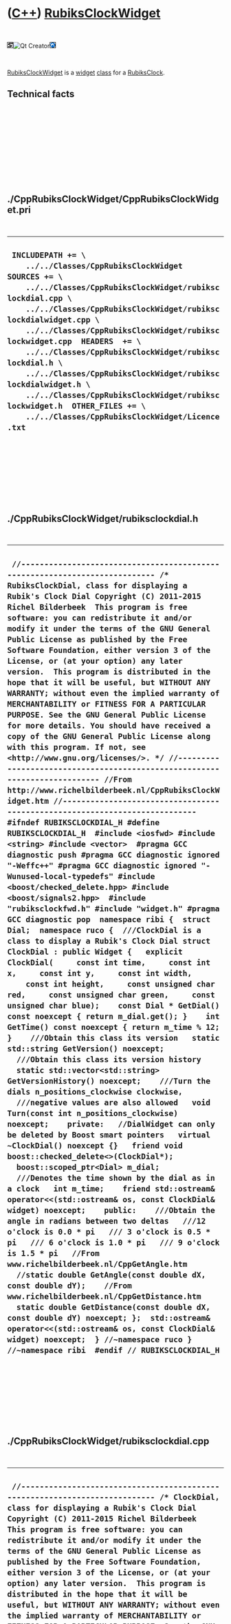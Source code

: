 
 

 

 

 

 

([C++](Cpp.md)) [RubiksClockWidget](CppRubiksClockWidget.md)
==============================================================

 

![STL](PicStl.png)![Qt
Creator](PicQtCreator.png)![Lubuntu](PicLubuntu.png)

 

[RubiksClockWidget](CppRubiksClockWidget.md) is a
[widget](CppWidget.md) [class](CppClass.md) for a
[RubiksClock](CppRubiksClock.md).

Technical facts
---------------

 

 

 

 

 

 

./CppRubiksClockWidget/CppRubiksClockWidget.pri
-----------------------------------------------

 

  --------------------------------------------------------------------------------------------------------------------------------------------------------------------------------------------------------------------------------------------------------------------------------------------------------------------------------------------------------------------------------------------------------------------------------------------------------------------------------------------------------------------------------------------------
  ` INCLUDEPATH += \     ../../Classes/CppRubiksClockWidget  SOURCES += \     ../../Classes/CppRubiksClockWidget/rubiksclockdial.cpp \     ../../Classes/CppRubiksClockWidget/rubiksclockdialwidget.cpp \     ../../Classes/CppRubiksClockWidget/rubiksclockwidget.cpp  HEADERS  += \     ../../Classes/CppRubiksClockWidget/rubiksclockdial.h \     ../../Classes/CppRubiksClockWidget/rubiksclockdialwidget.h \     ../../Classes/CppRubiksClockWidget/rubiksclockwidget.h  OTHER_FILES += \     ../../Classes/CppRubiksClockWidget/Licence.txt`
  --------------------------------------------------------------------------------------------------------------------------------------------------------------------------------------------------------------------------------------------------------------------------------------------------------------------------------------------------------------------------------------------------------------------------------------------------------------------------------------------------------------------------------------------------

 

 

 

 

 

./CppRubiksClockWidget/rubiksclockdial.h
----------------------------------------

 

  ---------------------------------------------------------------------------------------------------------------------------------------------------------------------------------------------------------------------------------------------------------------------------------------------------------------------------------------------------------------------------------------------------------------------------------------------------------------------------------------------------------------------------------------------------------------------------------------------------------------------------------------------------------------------------------------------------------------------------------------------------------------------------------------------------------------------------------------------------------------------------------------------------------------------------------------------------------------------------------------------------------------------------------------------------------------------------------------------------------------------------------------------------------------------------------------------------------------------------------------------------------------------------------------------------------------------------------------------------------------------------------------------------------------------------------------------------------------------------------------------------------------------------------------------------------------------------------------------------------------------------------------------------------------------------------------------------------------------------------------------------------------------------------------------------------------------------------------------------------------------------------------------------------------------------------------------------------------------------------------------------------------------------------------------------------------------------------------------------------------------------------------------------------------------------------------------------------------------------------------------------------------------------------------------------------------------------------------------------------------------------------------------------------------------------------------------------------------------------------------------------------------------------------------------------------------------------------------------------------------------------------------------------------------------------------------------------------------------------------------------------------------------------------------------------------------------------------------------------------------------------------------------------------------------------------------------------------------------------------------------------------------------------------------------------------------------------------------------------------------------------------------------------------------------------------------------------------------------------------------------
  ` //--------------------------------------------------------------------------- /* RubiksClockDial, class for displaying a Rubik's Clock Dial Copyright (C) 2011-2015 Richel Bilderbeek  This program is free software: you can redistribute it and/or modify it under the terms of the GNU General Public License as published by the Free Software Foundation, either version 3 of the License, or (at your option) any later version.  This program is distributed in the hope that it will be useful, but WITHOUT ANY WARRANTY; without even the implied warranty of MERCHANTABILITY or FITNESS FOR A PARTICULAR PURPOSE. See the GNU General Public License for more details. You should have received a copy of the GNU General Public License along with this program. If not, see <http://www.gnu.org/licenses/>. */ //--------------------------------------------------------------------------- //From http://www.richelbilderbeek.nl/CppRubiksClockWidget.htm //--------------------------------------------------------------------------- #ifndef RUBIKSCLOCKDIAL_H #define RUBIKSCLOCKDIAL_H  #include <iosfwd> #include <string> #include <vector>  #pragma GCC diagnostic push #pragma GCC diagnostic ignored "-Weffc++" #pragma GCC diagnostic ignored "-Wunused-local-typedefs" #include <boost/checked_delete.hpp> #include <boost/signals2.hpp>  #include "rubiksclockfwd.h" #include "widget.h" #pragma GCC diagnostic pop  namespace ribi {  struct Dial;  namespace ruco {  ///ClockDial is a class to display a Rubik's Clock Dial struct ClockDial : public Widget {   explicit ClockDial(     const int time,     const int x,     const int y,     const int width,     const int height,     const unsigned char red,     const unsigned char green,     const unsigned char blue);    const Dial * GetDial() const noexcept { return m_dial.get(); }    int GetTime() const noexcept { return m_time % 12; }    ///Obtain this class its version   static std::string GetVersion() noexcept;    ///Obtain this class its version history   static std::vector<std::string> GetVersionHistory() noexcept;    ///Turn the dials n_positions_clockwise clockwise,   ///negative values are also allowed   void Turn(const int n_positions_clockwise) noexcept;    private:   //DialWidget can only be deleted by Boost smart pointers   virtual ~ClockDial() noexcept {}   friend void boost::checked_delete<>(ClockDial*);    boost::scoped_ptr<Dial> m_dial;    ///Denotes the time shown by the dial as in a clock   int m_time;    friend std::ostream& operator<<(std::ostream& os, const ClockDial& widget) noexcept;    public:    ///Obtain the angle in radians between two deltas   ///12 o'clock is 0.0 * pi   /// 3 o'clock is 0.5 * pi   /// 6 o'clock is 1.0 * pi   /// 9 o'clock is 1.5 * pi   //From www.richelbilderbeek.nl/CppGetAngle.htm   //static double GetAngle(const double dX, const double dY);    //From www.richelbilderbeek.nl/CppGetDistance.htm   static double GetDistance(const double dX, const double dY) noexcept; };  std::ostream& operator<<(std::ostream& os, const ClockDial& widget) noexcept;  } //~namespace ruco } //~namespace ribi  #endif // RUBIKSCLOCKDIAL_H`
  ---------------------------------------------------------------------------------------------------------------------------------------------------------------------------------------------------------------------------------------------------------------------------------------------------------------------------------------------------------------------------------------------------------------------------------------------------------------------------------------------------------------------------------------------------------------------------------------------------------------------------------------------------------------------------------------------------------------------------------------------------------------------------------------------------------------------------------------------------------------------------------------------------------------------------------------------------------------------------------------------------------------------------------------------------------------------------------------------------------------------------------------------------------------------------------------------------------------------------------------------------------------------------------------------------------------------------------------------------------------------------------------------------------------------------------------------------------------------------------------------------------------------------------------------------------------------------------------------------------------------------------------------------------------------------------------------------------------------------------------------------------------------------------------------------------------------------------------------------------------------------------------------------------------------------------------------------------------------------------------------------------------------------------------------------------------------------------------------------------------------------------------------------------------------------------------------------------------------------------------------------------------------------------------------------------------------------------------------------------------------------------------------------------------------------------------------------------------------------------------------------------------------------------------------------------------------------------------------------------------------------------------------------------------------------------------------------------------------------------------------------------------------------------------------------------------------------------------------------------------------------------------------------------------------------------------------------------------------------------------------------------------------------------------------------------------------------------------------------------------------------------------------------------------------------------------------------------------------------------------------

 

 

 

 

 

./CppRubiksClockWidget/rubiksclockdial.cpp
------------------------------------------

 

  -----------------------------------------------------------------------------------------------------------------------------------------------------------------------------------------------------------------------------------------------------------------------------------------------------------------------------------------------------------------------------------------------------------------------------------------------------------------------------------------------------------------------------------------------------------------------------------------------------------------------------------------------------------------------------------------------------------------------------------------------------------------------------------------------------------------------------------------------------------------------------------------------------------------------------------------------------------------------------------------------------------------------------------------------------------------------------------------------------------------------------------------------------------------------------------------------------------------------------------------------------------------------------------------------------------------------------------------------------------------------------------------------------------------------------------------------------------------------------------------------------------------------------------------------------------------------------------------------------------------------------------------------------------------------------------------------------------------------------------------------------------------------------------------------------------------------------------------------------------------------------------------------------------------------------------------------------------------------------------------------------------------------------------------------------------------------------------------------------------------------------------------------------------------------------------------------------------------------------------------------------------------------------------------------------------------------------------------------------------------------------------------------------------------------------------------------------------------------------------------------------------------------------------------------------------------------------------------------------------------------------------------------------------------------------------------------------
  ` //--------------------------------------------------------------------------- /* ClockDial, class for displaying a Rubik's Clock Dial Copyright (C) 2011-2015 Richel Bilderbeek  This program is free software: you can redistribute it and/or modify it under the terms of the GNU General Public License as published by the Free Software Foundation, either version 3 of the License, or (at your option) any later version.  This program is distributed in the hope that it will be useful, but WITHOUT ANY WARRANTY; without even the implied warranty of MERCHANTABILITY or FITNESS FOR A PARTICULAR PURPOSE. See the GNU General Public License for more details. You should have received a copy of the GNU General Public License along with this program. If not, see <http://www.gnu.org/licenses/>. */ //--------------------------------------------------------------------------- //From http://www.richelbilderbeek.nl/CppRubiksClockWidget.htm //--------------------------------------------------------------------------- #pragma GCC diagnostic push #pragma GCC diagnostic ignored "-Weffc++" #pragma GCC diagnostic ignored "-Wunused-local-typedefs" #include "rubiksclockdial.h"  #include <cassert> #include <cmath> #include <iostream>  #include <boost/numeric/conversion/cast.hpp>  #include "dial.h"  #include "trace.h"  #pragma GCC diagnostic pop  ribi::ruco::ClockDial::ClockDial(   const int time,   const int x,   const int y,   const int width,   const int height,   const unsigned char red,   const unsigned char green,   const unsigned char blue)   : m_dial(new Dial(0.0,red,green,blue)),     m_time(time + 1) {   assert(m_dial);   SetGeometry(x,y,width,height);   Turn(-1); }  std::string ribi::ruco::ClockDial::GetVersion() noexcept {   return "1.2"; }  std::vector<std::string> ribi::ruco::ClockDial::GetVersionHistory() noexcept {   return {     "2011-09-08: Version 1.0: initial version, called RubiksClockDial",     "2014-01-23: Version 1.1: renamed to ClockDial",     "2014-03-28: version 1.2: replaced Rect by Boost.Geometry its box class"   }; }  void ribi::ruco::ClockDial::Turn(const int n_positions_clockwise) noexcept {   if (n_positions_clockwise % 12 != 0)   {     m_time += n_positions_clockwise;     m_time %= 12;     m_time += 12;     m_time %= 12;     assert(m_time >= 0);     assert(m_time < 12);     m_dial->SetPosition(boost::numeric_cast<double>(m_time) / 12.0);   } }  std::ostream& ribi::ruco::operator<<(std::ostream& os, const ClockDial& widget) noexcept {   os     << "<ClockDial>"     << *widget.m_dial     //<< widget.GetGeometry()     << "</ClockDial>";   return os; }`
  -----------------------------------------------------------------------------------------------------------------------------------------------------------------------------------------------------------------------------------------------------------------------------------------------------------------------------------------------------------------------------------------------------------------------------------------------------------------------------------------------------------------------------------------------------------------------------------------------------------------------------------------------------------------------------------------------------------------------------------------------------------------------------------------------------------------------------------------------------------------------------------------------------------------------------------------------------------------------------------------------------------------------------------------------------------------------------------------------------------------------------------------------------------------------------------------------------------------------------------------------------------------------------------------------------------------------------------------------------------------------------------------------------------------------------------------------------------------------------------------------------------------------------------------------------------------------------------------------------------------------------------------------------------------------------------------------------------------------------------------------------------------------------------------------------------------------------------------------------------------------------------------------------------------------------------------------------------------------------------------------------------------------------------------------------------------------------------------------------------------------------------------------------------------------------------------------------------------------------------------------------------------------------------------------------------------------------------------------------------------------------------------------------------------------------------------------------------------------------------------------------------------------------------------------------------------------------------------------------------------------------------------------------------------------------------------------------

 

 

 

 

 

./CppRubiksClockWidget/rubiksclockdialwidget.h
----------------------------------------------

 

  --------------------------------------------------------------------------------------------------------------------------------------------------------------------------------------------------------------------------------------------------------------------------------------------------------------------------------------------------------------------------------------------------------------------------------------------------------------------------------------------------------------------------------------------------------------------------------------------------------------------------------------------------------------------------------------------------------------------------------------------------------------------------------------------------------------------------------------------------------------------------------------------------------------------------------------------------------------------------------------------------------------------------------------------------------------------------------------------------------------------------------------------------------------------------------------------------------------------------------------------------------------------------------------------------------------------------------------------------------------------------------------------------------------------------------------------------------------------------------------------------------------------------------------------------------------------------------------------------------------------------------------------------------------------------------------------------------------------------------------------------------------------------------------------------------------------------------------------------------------------------------------------------------------------------------------------------------------------------------------------------------------------------------------------------------------------------------------------------------------------------------------------------------------------------------------------------------------------------------------------------------------------------------------------------------------------------------------------------------------------------------------------------------------------------------------------------------------------------------------------------------------------------------------------------------------------------------------------------------------------------------------------------------------------------------------------------------------------------------------------------------------------
  ` //--------------------------------------------------------------------------- /* RubiksClockDialWidget, class for displaying a RubiksClockDial Copyright (C) 2011-2015 Richel Bilderbeek  This program is free software: you can redistribute it and/or modify it under the terms of the GNU General Public License as published by the Free Software Foundation, either version 3 of the License, or (at your option) any later version.  This program is distributed in the hope that it will be useful, but WITHOUT ANY WARRANTY; without even the implied warranty of MERCHANTABILITY or FITNESS FOR A PARTICULAR PURPOSE. See the GNU General Public License for more details. You should have received a copy of the GNU General Public License along with this program. If not, see <http://www.gnu.org/licenses/>. */ //--------------------------------------------------------------------------- //From http://www.richelbilderbeek.nl/CppRubiksClockDialWidget.htm //--------------------------------------------------------------------------- #ifndef RUBIKSCLOCKDIALWIDGET_H #define RUBIKSCLOCKDIALWIDGET_H  #include <iosfwd> #include <string> #include <vector>  #pragma GCC diagnostic push #pragma GCC diagnostic ignored "-Weffc++" #pragma GCC diagnostic ignored "-Wunused-local-typedefs" #include <boost/checked_delete.hpp> #include <boost/signals2.hpp> #include "rubiksclockfwd.h" #include "widget.h" #pragma GCC diagnostic pop  namespace ribi { namespace ruco {  ///RubiksClockDialWidget is a class to display a RubiksClockDial struct ClockDialWidget : public ::ribi::Widget {   explicit ClockDialWidget(     const double position,     const int x,     const int y,     const int width,     const int height,     const unsigned char red,     const unsigned char green,     const unsigned char blue);          ClockDial * GetRubiksClockDial()       noexcept { return m_dial.get(); }   const ClockDial * GetRubiksClockDial() const noexcept { return m_dial.get(); }    static std::string GetVersion() noexcept;   static std::vector<std::string> GetVersionHistory() noexcept;    ///Is the dial clicked?   bool IsClicked(const int x, const int y) const;    private:   //RubiksClockDialWidget can only be deleted by Boost smart pointers   virtual ~ClockDialWidget() noexcept {}   friend void boost::checked_delete<>(ClockDialWidget*);    boost::scoped_ptr<ClockDial> m_dial;    static double GetDistance(const double dX, const double dY);     friend std::ostream& operator<<(std::ostream& os, const ClockDialWidget& widget); };  std::ostream& operator<<(std::ostream& os, const ClockDialWidget& widget);  } //~namespace ruco } //~namespace ribi  #endif // RUBIKSCLOCKDIALWIDGET_H`
  --------------------------------------------------------------------------------------------------------------------------------------------------------------------------------------------------------------------------------------------------------------------------------------------------------------------------------------------------------------------------------------------------------------------------------------------------------------------------------------------------------------------------------------------------------------------------------------------------------------------------------------------------------------------------------------------------------------------------------------------------------------------------------------------------------------------------------------------------------------------------------------------------------------------------------------------------------------------------------------------------------------------------------------------------------------------------------------------------------------------------------------------------------------------------------------------------------------------------------------------------------------------------------------------------------------------------------------------------------------------------------------------------------------------------------------------------------------------------------------------------------------------------------------------------------------------------------------------------------------------------------------------------------------------------------------------------------------------------------------------------------------------------------------------------------------------------------------------------------------------------------------------------------------------------------------------------------------------------------------------------------------------------------------------------------------------------------------------------------------------------------------------------------------------------------------------------------------------------------------------------------------------------------------------------------------------------------------------------------------------------------------------------------------------------------------------------------------------------------------------------------------------------------------------------------------------------------------------------------------------------------------------------------------------------------------------------------------------------------------------------------------------

 

 

 

 

 

./CppRubiksClockWidget/rubiksclockdialwidget.cpp
------------------------------------------------

 

  -----------------------------------------------------------------------------------------------------------------------------------------------------------------------------------------------------------------------------------------------------------------------------------------------------------------------------------------------------------------------------------------------------------------------------------------------------------------------------------------------------------------------------------------------------------------------------------------------------------------------------------------------------------------------------------------------------------------------------------------------------------------------------------------------------------------------------------------------------------------------------------------------------------------------------------------------------------------------------------------------------------------------------------------------------------------------------------------------------------------------------------------------------------------------------------------------------------------------------------------------------------------------------------------------------------------------------------------------------------------------------------------------------------------------------------------------------------------------------------------------------------------------------------------------------------------------------------------------------------------------------------------------------------------------------------------------------------------------------------------------------------------------------------------------------------------------------------------------------------------------------------------------------------------------------------------------------------------------------------------------------------------------------------------------------------------------------------------------------------------------------------------------------------------------------------------------------------------------------------------------------------------------------------------------------------------------------------------------------------------------------------------------------------------------------------------------------------------------------------------------------------------------------------------------------------------------------------------------------------------------------------------------------------------------------------------------------------------------------------------------------------------------------------------------------------------------------------------------------------------------------------------------------------------------------------------------------------------------------------------------------------------------------------------------------------------------------------------------------------------------------------------------------------------------------
  ` //--------------------------------------------------------------------------- /* RubiksClockDialWidget, class for displaying a RubiksClockDial Copyright (C) 2011-2015 Richel Bilderbeek  This program is free software: you can redistribute it and/or modify it under the terms of the GNU General Public License as published by the Free Software Foundation, either version 3 of the License, or (at your option) any later version.  This program is distributed in the hope that it will be useful, but WITHOUT ANY WARRANTY; without even the implied warranty of MERCHANTABILITY or FITNESS FOR A PARTICULAR PURPOSE. See the GNU General Public License for more details. You should have received a copy of the GNU General Public License along with this program. If not, see <http://www.gnu.org/licenses/>. */ //--------------------------------------------------------------------------- //From http://www.richelbilderbeek.nl/CppRubiksClockDialWidget.htm //--------------------------------------------------------------------------- #pragma GCC diagnostic push #pragma GCC diagnostic ignored "-Weffc++" #pragma GCC diagnostic ignored "-Wunused-local-typedefs" #include "rubiksclockdialwidget.h"  #include <cassert> #include <cmath>  #include <iostream>  #include <boost/numeric/conversion/cast.hpp>  #include "dial.h" #include "rubiksclockdial.h"  //#include "trace.h"  #pragma GCC diagnostic pop  ribi::ruco::ClockDialWidget::ClockDialWidget(   const double position,   const int x,   const int y,   const int width,   const int height,   const unsigned char red,   const unsigned char green,   const unsigned char blue)   : m_dial(new ClockDial(position,x,y,width,height,red,green,blue)) {   SetGeometry(x,y,width,height); }  double ribi::ruco::ClockDialWidget::GetDistance(const double dX, const double dY) {   return std::sqrt( (dX * dX) + (dY * dY) ); }  std::string ribi::ruco::ClockDialWidget::GetVersion() noexcept {   return "1.2"; }  std::vector<std::string> ribi::ruco::ClockDialWidget::GetVersionHistory() noexcept {   return {     "2011-09-08: Version 1.0: initial version, called 'RubiksClockDialWidget'",     "2014-01-23: Version 1.1: renamed to 'ClockDialWidget'",     "2014-03-28: version 1.2: replaced Rect by Boost.Geometry its box class"   }; }  bool ribi::ruco::ClockDialWidget::IsClicked(const int x, const int y) const {   const double widget_midx     = boost::numeric_cast<double>(GetLeft())     + (boost::numeric_cast<double>(GetWidth()) / 2.0);   const double widget_midy     = boost::numeric_cast<double>(GetTop())     + (boost::numeric_cast<double>(GetHeight()) / 2.0);   const double x_d = boost::numeric_cast<double>(x);   const double y_d = boost::numeric_cast<double>(y);   return GetDistance(x_d - widget_midx, y_d - widget_midy)     < (boost::numeric_cast<double>(GetWidth()) / 2.0); }  std::ostream& ribi::ruco::operator<<(std::ostream& os, const ribi::ruco::ClockDialWidget& widget) {   os     << "<RubiksClockDialWidget>"     << *widget.m_dial     //<< widget.GetGeometry()     << "</RubiksClockDialWidget>";   return os; }`
  -----------------------------------------------------------------------------------------------------------------------------------------------------------------------------------------------------------------------------------------------------------------------------------------------------------------------------------------------------------------------------------------------------------------------------------------------------------------------------------------------------------------------------------------------------------------------------------------------------------------------------------------------------------------------------------------------------------------------------------------------------------------------------------------------------------------------------------------------------------------------------------------------------------------------------------------------------------------------------------------------------------------------------------------------------------------------------------------------------------------------------------------------------------------------------------------------------------------------------------------------------------------------------------------------------------------------------------------------------------------------------------------------------------------------------------------------------------------------------------------------------------------------------------------------------------------------------------------------------------------------------------------------------------------------------------------------------------------------------------------------------------------------------------------------------------------------------------------------------------------------------------------------------------------------------------------------------------------------------------------------------------------------------------------------------------------------------------------------------------------------------------------------------------------------------------------------------------------------------------------------------------------------------------------------------------------------------------------------------------------------------------------------------------------------------------------------------------------------------------------------------------------------------------------------------------------------------------------------------------------------------------------------------------------------------------------------------------------------------------------------------------------------------------------------------------------------------------------------------------------------------------------------------------------------------------------------------------------------------------------------------------------------------------------------------------------------------------------------------------------------------------------------------------------------------

 

 

 

 

 

./CppRubiksClockWidget/rubiksclockwidget.h
------------------------------------------

 

  ---------------------------------------------------------------------------------------------------------------------------------------------------------------------------------------------------------------------------------------------------------------------------------------------------------------------------------------------------------------------------------------------------------------------------------------------------------------------------------------------------------------------------------------------------------------------------------------------------------------------------------------------------------------------------------------------------------------------------------------------------------------------------------------------------------------------------------------------------------------------------------------------------------------------------------------------------------------------------------------------------------------------------------------------------------------------------------------------------------------------------------------------------------------------------------------------------------------------------------------------------------------------------------------------------------------------------------------------------------------------------------------------------------------------------------------------------------------------------------------------------------------------------------------------------------------------------------------------------------------------------------------------------------------------------------------------------------------------------------------------------------------------------------------------------------------------------------------------------------------------------------------------------------------------------------------------------------------------------------------------------------------------------------------------------------------------------------------------------------------------------------------------------------------------------------------------------------------------------------------------------------------------------------------------------------------------------------------------------------------------------------------------------------------------------------------------------------------------------------------------------------------------------------------------------------------------------------------------------------------------------------------------------------------------------------------------------------------------------------------------------------------------------------------------------------------------------------------------------------------------------------------------------------------------------------------------------------------------------------------------------------------------------------------------------------------------------------------------------------------------------------------------------------------------------------------------------------------------------
  ` //--------------------------------------------------------------------------- /* RubiksClockWidget, class for displaying a RubiksClock Copyright (C) 2011-2015 Richel Bilderbeek  This program is free software: you can redistribute it and/or modify it under the terms of the GNU General Public License as published by the Free Software Foundation, either version 3 of the License, or (at your option) any later version.  This program is distributed in the hope that it will be useful, but WITHOUT ANY WARRANTY; without even the implied warranty of MERCHANTABILITY or FITNESS FOR A PARTICULAR PURPOSE. See the GNU General Public License for more details. You should have received a copy of the GNU General Public License along with this program. If not, see <http://www.gnu.org/licenses/>. */ //--------------------------------------------------------------------------- //From http://www.richelbilderbeek.nl/CppRubiksClockWidget.htm //--------------------------------------------------------------------------- #ifndef RUBIKSCLOCKWIDGET_H #define RUBIKSCLOCKWIDGET_H  #include <iosfwd> #include <string> #include <vector>  #pragma GCC diagnostic push #pragma GCC diagnostic ignored "-Weffc++" #pragma GCC diagnostic ignored "-Wunused-local-typedefs" #pragma GCC diagnostic ignored "-Wunused-but-set-parameter" #include <boost/checked_delete.hpp> #include <boost/signals2.hpp> #include "rubiksclockfwd.h" #include "widget.h" #pragma GCC diagnostic pop  namespace ribi { namespace ruco {  ///RubiksClockWidget is a class to display a RubiksClock struct ClockWidget : public Widget {   explicit ClockWidget(     const int x = 0,     const int y = 0,     const int width = 192,     const int height = 192   ) noexcept;    ///Click on the RubiksClock by the left mouse button or another   void Click(const int x, const int y,const bool button_left) noexcept;    ///Flip the Rubik's Clock and display the other side   void Flip() noexcept;    ///Does the widget display the front side?   bool GetDisplayFront() const noexcept { return m_display_front; }          Clock * GetRubiksClock()       noexcept { return m_clock.get(); }   const Clock * GetRubiksClock() const noexcept { return m_clock.get(); }   static std::string GetVersion() noexcept;   static std::vector<std::string> GetVersionHistory() noexcept;    boost::shared_ptr<TextCanvas> ToTextCanvas() const noexcept;    ///Respond to a change in the clock   mutable boost::signals2::signal<void ()> m_signal_widget_flipped;    private:   //RubiksClockWidget can only be deleted by Boost smart pointers   virtual ~ClockWidget() noexcept {}   friend void boost::checked_delete<>(ClockWidget*);    ///The RubiksClock   boost::scoped_ptr<Clock> m_clock;    ///Does this widget display the front or the back side?   bool m_display_front;    ///Respond to a change in geometry   void OnResize() noexcept;    friend std::ostream& operator<<(std::ostream& os, const ClockWidget& widget) noexcept; };  std::ostream& operator<<(std::ostream& os, const ClockWidget& widget) noexcept;  } //~namespace ruco } //~namespace ribi  #endif // RUBIKSCLOCKWIDGET_H`
  ---------------------------------------------------------------------------------------------------------------------------------------------------------------------------------------------------------------------------------------------------------------------------------------------------------------------------------------------------------------------------------------------------------------------------------------------------------------------------------------------------------------------------------------------------------------------------------------------------------------------------------------------------------------------------------------------------------------------------------------------------------------------------------------------------------------------------------------------------------------------------------------------------------------------------------------------------------------------------------------------------------------------------------------------------------------------------------------------------------------------------------------------------------------------------------------------------------------------------------------------------------------------------------------------------------------------------------------------------------------------------------------------------------------------------------------------------------------------------------------------------------------------------------------------------------------------------------------------------------------------------------------------------------------------------------------------------------------------------------------------------------------------------------------------------------------------------------------------------------------------------------------------------------------------------------------------------------------------------------------------------------------------------------------------------------------------------------------------------------------------------------------------------------------------------------------------------------------------------------------------------------------------------------------------------------------------------------------------------------------------------------------------------------------------------------------------------------------------------------------------------------------------------------------------------------------------------------------------------------------------------------------------------------------------------------------------------------------------------------------------------------------------------------------------------------------------------------------------------------------------------------------------------------------------------------------------------------------------------------------------------------------------------------------------------------------------------------------------------------------------------------------------------------------------------------------------------------------------------

 

 

 

 

 

./CppRubiksClockWidget/rubiksclockwidget.cpp
--------------------------------------------

 

  ----------------------------------------------------------------------------------------------------------------------------------------------------------------------------------------------------------------------------------------------------------------------------------------------------------------------------------------------------------------------------------------------------------------------------------------------------------------------------------------------------------------------------------------------------------------------------------------------------------------------------------------------------------------------------------------------------------------------------------------------------------------------------------------------------------------------------------------------------------------------------------------------------------------------------------------------------------------------------------------------------------------------------------------------------------------------------------------------------------------------------------------------------------------------------------------------------------------------------------------------------------------------------------------------------------------------------------------------------------------------------------------------------------------------------------------------------------------------------------------------------------------------------------------------------------------------------------------------------------------------------------------------------------------------------------------------------------------------------------------------------------------------------------------------------------------------------------------------------------------------------------------------------------------------------------------------------------------------------------------------------------------------------------------------------------------------------------------------------------------------------------------------------------------------------------------------------------------------------------------------------------------------------------------------------------------------------------------------------------------------------------------------------------------------------------------------------------------------------------------------------------------------------------------------------------------------------------------------------------------------------------------------------------------------------------------------------------------------------------------------------------------------------------------------------------------------------------------------------------------------------------------------------------------------------------------------------------------------------------------------------------------------------------------------------------------------------------------------------------------------------------------------------------------------------------------------------------------------------------------------------------------------------------------------------------------------------------------------------------------------------------------------------------------------------------------------------------------------------------------------------------------------------------------------------------------------------------------------------------------------------------------------------------------------------------------------------------------------------------------------------------------------------------------------------------------------------------------------------------------------------------------------------------------------------------------------------------------------------------------------------------------------------------------------------------------------------------------------------------------------------------------------------------------------------------------------------------------------------------------------------------------------------------------------------------------------------------------------------------------------------------------------------------------------------------------------------------------------------------------------------------------------------------------------------------------------------------------------------------------------------------------------------------------------------------------------------------------------------------------------------------------------------------------------------------------------------------------------------------------------------------------------------------------------------------------------------------------------------------------------------------------------------------------------------------------------------------------------------------------------------------------------------------------------------------------------------------------------------------------------------------------------------------------------------------------------------------------------------------------------------------------------------------------------------------------------------------------------------------------------------------------------------------------------------------------------------------------------------------------------------------------------------------------------------------------------------------------------------------------------------------------------------------------------------------------------------------------------------------------------------------------------------------------------------------------------------------------------------------------------------------------------------------------------------------------------------------------------------------------------------
  ` //--------------------------------------------------------------------------- /* RubiksClockWidget, class for displaying a RubiksClock Copyright (C) 2011-2015 Richel Bilderbeek  This program is free software: you can redistribute it and/or modify it under the terms of the GNU General Public License as published by the Free Software Foundation, either version 3 of the License, or (at your option) any later version.  This program is distributed in the hope that it will be useful, but WITHOUT ANY WARRANTY; without even the implied warranty of MERCHANTABILITY or FITNESS FOR A PARTICULAR PURPOSE. See the GNU General Public License for more details. You should have received a copy of the GNU General Public License along with this program. If not, see <http://www.gnu.org/licenses/>. */ //--------------------------------------------------------------------------- //From http://www.richelbilderbeek.nl/CppRubiksClockWidget.htm //--------------------------------------------------------------------------- #pragma GCC diagnostic push #pragma GCC diagnostic ignored "-Weffc++" #pragma GCC diagnostic ignored "-Wunused-local-typedefs" #pragma GCC diagnostic ignored "-Wunused-but-set-parameter" #include "rubiksclockwidget.h"  #include <cassert> #include <cmath>  #include <iostream>  #include <boost/numeric/conversion/cast.hpp>  #include "dial.h" #include "drawcanvas.h" #include "rubiksclock.h" #include "rubiksclocktimes.h" #include "rubiksclockdial.h" #include "rubiksclockdialwidget.h" #include "rubiksclockpegs.h" #include "textcanvas.h" #include "togglebutton.h" #include "togglebuttonwidget.h" //#include "trace.h"  #pragma GCC diagnostic pop  ribi::ruco::ClockWidget::ClockWidget(   const int x,   const int y,   const int width,   const int height) noexcept   : m_signal_widget_flipped{},     m_clock{new Clock},     m_display_front{true} {   m_signal_geometry_changed.connect(     boost::bind(       &ribi::ruco::ClockWidget::OnResize,       this));    SetGeometry(x,y,width,height); }  void ribi::ruco::ClockWidget::Click(const int x,const int y,const bool button_left) noexcept {   const boost::shared_ptr<const Times> times = (m_display_front ? m_clock->GetFrontTimes() : m_clock->GetBackTimes());   const boost::shared_ptr<const Pegs> pegs = m_clock->GetFrontPegs();    for (int i=0; i!=2; ++i)   {     for (int j=0; j!=2; ++j)     {       if (times->times[i*2][j*2]->IsClicked(x,y))       {         if(m_display_front)         {           this->m_clock->TurnWheel(             i             ? (j ? Side::bottomRight : Side::topRight)             : (j ? Side::bottomLeft : Side::topLeft),             button_left ? 1 : -1);         }         else         {           this->m_clock->TurnWheel(             i             ? (j ? Side::bottomLeft : Side::topLeft)             : (j ? Side::bottomRight : Side::topRight),             button_left ? 1 : -1);         }       }       else if (pegs->m_pegs[i][j]->IsIn(x,y))       {         m_clock->TogglePeg(           i           ? (j ? Side::bottomRight : Side::topRight)           : (j ? Side::bottomLeft : Side::topLeft));       }     }   } }  void ribi::ruco::ClockWidget::Flip() noexcept {   m_display_front = !m_display_front;   m_signal_widget_flipped(); }  std::string ribi::ruco::ClockWidget::GetVersion() noexcept {   return "1.4"; }  std::vector<std::string> ribi::ruco::ClockWidget::GetVersionHistory() noexcept {   return {     "2011-09-01: Version 1.0: initial version",     "2011-09-09: Version 1.1: use of geometries",     "2011-09-15: Version 1.2: allow flipping the clock",     "2014-01-16: Version 1.3: added noexcept and enum class",     "2014-03-28: version 1.4: replaced Rect by Boost.Geometry its box class"   }; }  void ribi::ruco::ClockWidget::OnResize() noexcept {   m_clock->SetGeometry(this->GetGeometry()); }  boost::shared_ptr<ribi::TextCanvas> ribi::ruco::ClockWidget::ToTextCanvas() const noexcept {   const int size = 5;   const boost::shared_ptr<ribi::TextCanvas> c(     new TextCanvas(size,size)   );  /*    01234567890123456789012  0 /-\    ---------    /-\ 1 | |----         ----| | 2 \-/                 \-/ 3  | /-\    /-\    /-\ | 4  | |4|    |5|    |9| | 5  | \-/    \-/    \-/ | 6  |     /\            | 7 |      ||     /\      | 8 |      \/     \/      | 9 |  /-\    /-\    /-\  | 0 |  |1|    |1|    |3|  | 1 |  \-/    \-/    \-/  | 2 |      /\             | 3 |      ||     /\      | 4  |     \/     \/     | 5  | /-\    /-\    /-\ | 6  | |3|    |3|    |B| | 7  | \-/    \-/    \-/ | 8 /-\                 /-\ 9 | |----         ----| | 0 \-/    ---------    \-/  Simpler version:  1 2 3  . | 2 A 4  | . 4 5 6  */    const boost::shared_ptr<const Pegs> pegs {     GetDisplayFront()     ? GetRubiksClock()->GetFrontPegs()     : GetRubiksClock()->GetBackPegs()   };    for (int peg_row = 0; peg_row!=2; ++peg_row)   {     for (int peg_col = 0; peg_col!=2; ++peg_col)     {       const char p {pegs->m_pegs[peg_row][peg_col]->GetToggleButton()->IsPressed()         ? '.' : '|'       };       const int x = 1 + (peg_col * 2);       const int y = 1 + (peg_row * 2);       c->PutChar(x,y,p);     }   }   const boost::shared_ptr<const Times> times {     GetDisplayFront()     ? GetRubiksClock()->GetFrontTimes()     : GetRubiksClock()->GetBackTimes()   };    for (int time_row = 0; time_row!=3; ++time_row)   {     for (int time_col = 0; time_col!=3; ++time_col)     {        const int time { times->times[time_row][time_col]->GetRubiksClockDial()->GetTime() };       const char p = time < 10 ? '0' + time : 'A' + (time - 10);       const int x = time_col * 2;       const int y = time_row * 2;       c->PutChar(x,y,p);     }   }    return c; }  std::ostream& ribi::ruco::operator<<(std::ostream& os, const ribi::ruco::ClockWidget& widget) noexcept {   os     << "<RubiksClockWidget>"     << *widget.m_clock     //<< widget.GetGeometry()     << "</RubiksClockWidget>";   return os; }`
  ----------------------------------------------------------------------------------------------------------------------------------------------------------------------------------------------------------------------------------------------------------------------------------------------------------------------------------------------------------------------------------------------------------------------------------------------------------------------------------------------------------------------------------------------------------------------------------------------------------------------------------------------------------------------------------------------------------------------------------------------------------------------------------------------------------------------------------------------------------------------------------------------------------------------------------------------------------------------------------------------------------------------------------------------------------------------------------------------------------------------------------------------------------------------------------------------------------------------------------------------------------------------------------------------------------------------------------------------------------------------------------------------------------------------------------------------------------------------------------------------------------------------------------------------------------------------------------------------------------------------------------------------------------------------------------------------------------------------------------------------------------------------------------------------------------------------------------------------------------------------------------------------------------------------------------------------------------------------------------------------------------------------------------------------------------------------------------------------------------------------------------------------------------------------------------------------------------------------------------------------------------------------------------------------------------------------------------------------------------------------------------------------------------------------------------------------------------------------------------------------------------------------------------------------------------------------------------------------------------------------------------------------------------------------------------------------------------------------------------------------------------------------------------------------------------------------------------------------------------------------------------------------------------------------------------------------------------------------------------------------------------------------------------------------------------------------------------------------------------------------------------------------------------------------------------------------------------------------------------------------------------------------------------------------------------------------------------------------------------------------------------------------------------------------------------------------------------------------------------------------------------------------------------------------------------------------------------------------------------------------------------------------------------------------------------------------------------------------------------------------------------------------------------------------------------------------------------------------------------------------------------------------------------------------------------------------------------------------------------------------------------------------------------------------------------------------------------------------------------------------------------------------------------------------------------------------------------------------------------------------------------------------------------------------------------------------------------------------------------------------------------------------------------------------------------------------------------------------------------------------------------------------------------------------------------------------------------------------------------------------------------------------------------------------------------------------------------------------------------------------------------------------------------------------------------------------------------------------------------------------------------------------------------------------------------------------------------------------------------------------------------------------------------------------------------------------------------------------------------------------------------------------------------------------------------------------------------------------------------------------------------------------------------------------------------------------------------------------------------------------------------------------------------------------------------------------------------------------------------------------------------------------------------------------------------------------------------------------------------------------------------------------------------------------------------------------------------------------------------------------------------------------------------------------------------------------------------------------------------------------------------------------------------------------------------------------------------------------------------------------------------------------------------------------------------------------------------------------------------------------------

 

 

 

 

 

 

This page has been created by the [tool](Tools.md)
[CodeToHtml](ToolCodeToHtml.md)
